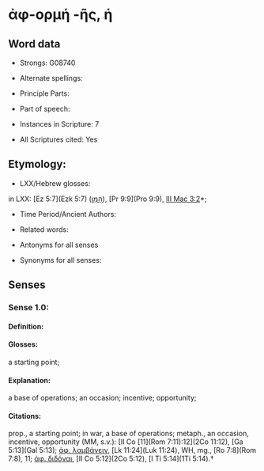 # ἀφ-ορμή -ῆς, ἡ

<!-- Status: S2=NeedsEdits -->
<!-- Lexica used for edits:   -->

## Word data

* Strongs: G08740

* Alternate spellings:



* Principle Parts: 


* Part of speech: 


* Instances in Scripture: 7

* All Scriptures cited: Yes

## Etymology: 


* LXX/Hebrew glosses: 

in LXX: [Ez 5:7](Ezk 5:7) ([הָמַן](//en-uhl/H1995)), [Pr 9:9](Pro 9:9), [III Mac 3:2](3Macc.3.2)*;

* Time Period/Ancient Authors: 


* Related words: 

* Antonyms for all senses

* Synonyms for all senses: 


## Senses 


### Sense  1.0: 

#### Definition: 

#### Glosses: 

a starting point; 

#### Explanation: 

a base of operations; 
an occasion; 
incentive; 
opportunity; 

#### Citations: 

prop., a starting point; in war, a base of operations; metaph., an occasion, incentive, opportunity (MM, s.v.): [II Co [11](Rom 7:11):12](2Co 11:12), [Ga 5:13](Gal 5:13); [ἀφ. λαμβάνειν](), [Lk 11:24](Luk 11:24), WH, mg., [Ro 7:8](Rom 7:8), 11; [ἀφ. διδόναι](), [II Co 5:12](2Co 5:12), [I Ti 5:14](1Ti 5:14).†
